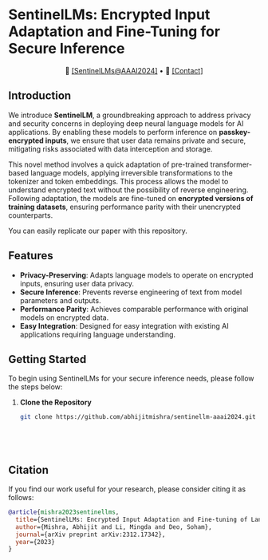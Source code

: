 # SentinelLMs: Encrypted Input Adaptation and Fine-Tuning for Secure Inference 

<p align="center">
    📃 <a href="https://arxiv.org/abs/2312.17342" target="_blank">[SentinelLMs@AAAI2024]</a> • 📧 <a href="https://abhijitmishra.github.io/" 
        target="_blank">[Contact]</a>
</p>

## Introduction

We introduce **SentinelLM**, a groundbreaking approach to address privacy and security concerns in deploying deep neural language models for AI applications. By enabling these models to perform inference on **passkey-encrypted inputs**, we ensure that user data remains private and secure, mitigating risks associated with data interception and storage.

This novel method involves a quick adaptation of pre-trained transformer-based language models, applying irreversible transformations to the tokenizer and token embeddings. This process allows the model to understand encrypted text without the possibility of reverse engineering. Following adaptation, the models are fine-tuned on **encrypted versions of training datasets**, ensuring performance parity with their unencrypted counterparts.

You can easily replicate our paper with this repository.

## Features

- **Privacy-Preserving**: Adapts language models to operate on encrypted inputs, ensuring user data privacy.
- **Secure Inference**: Prevents reverse engineering of text from model parameters and outputs.
- **Performance Parity**: Achieves comparable performance with original models on encrypted data.
- **Easy Integration**: Designed for easy integration with existing AI applications requiring language understanding.

## Getting Started

To begin using SentinelLMs for your secure inference needs, please follow the steps below:

1. **Clone the Repository**

   ```bash
   git clone https://github.com/abhijitmishra/sentinellm-aaai2024.git
   
   
   
   


## Citation

If you find our work useful for your research, please consider citing it as follows:

```bibtex
@article{mishra2023sentinellms,
  title={SentinelLMs: Encrypted Input Adaptation and Fine-tuning of Language Models for Private and Secure Inference},
  author={Mishra, Abhijit and Li, Mingda and Deo, Soham},
  journal={arXiv preprint arXiv:2312.17342},
  year={2023}
}
